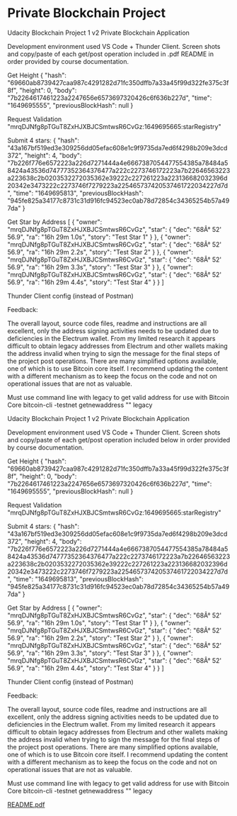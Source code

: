 # Private Blockchain Project 
Udacity Blockchain Project 1 v2
Private Blockchain Application

Development environment used VS Code + Thunder Client.  Screen shots and copy/paste of each get/post operation included in .pdf README in order provided by course documentation.  

Get Height
{
  "hash": "69660ab8739427caa987c4291282d71fc350dffb7a33a45f99d322fe375c3f8f",
  "height": 0,
  "body": "7b2264617461223a2247656e6573697320426c6f636b227d",
  "time": "1649695555",
  "previousBlockHash": null
}

 

Request Validation
"mrqDJNfg8pTGuT8ZxHJXBJCSmtwsR6CvGz:1649695665:starRegistry"
 

Submit 4 stars:
{
  "hash": "43a167bf519ed3e309256dd05efac608e1c9f9735da7ed6f4298b209e3dcd372",
  "height": 4,
  "body": "7b226f776e6572223a226d7271444a4e6667387054477554385a78484a58424a43536d74777352364376477a222c2273746172223a7b22646563223a223638c2b0203532272035362e39222c227261223a223136682032396d20342e3473222c2273746f7279223a225465737420537461722034227d7d",
  "time": "1649695813",
  "previousBlockHash": "945fe825a34177c8731c31d916fc94523ec0ab78d72854c34365254b57a497da"
}

 
 

Get Star by Address
[
  {
    "owner": "mrqDJNfg8pTGuT8ZxHJXBJCSmtwsR6CvGz",
    "star": {
      "dec": "68Â° 52' 56.9",
      "ra": "16h 29m 1.0s",
      "story": "Test Star 1"
    }
  },
  {
    "owner": "mrqDJNfg8pTGuT8ZxHJXBJCSmtwsR6CvGz",
    "star": {
      "dec": "68Â° 52' 56.9",
      "ra": "16h 29m 2.2s",
      "story": "Test Star 2"
    }
  },
  {
    "owner": "mrqDJNfg8pTGuT8ZxHJXBJCSmtwsR6CvGz",
    "star": {
      "dec": "68Â° 52' 56.9",
      "ra": "16h 29m 3.3s",
      "story": "Test Star 3"
    }
  },
  {
    "owner": "mrqDJNfg8pTGuT8ZxHJXBJCSmtwsR6CvGz",
    "star": {
      "dec": "68Â° 52' 56.9",
      "ra": "16h 29m 4.4s",
      "story": "Test Star 4"
    }
  }
]

 


Thunder Client config (instead of Postman)
 


Feedback:

The overall layout, source code files, readme and instructions are all excellent, only the address signing activities needs to be updated due to deficiencies in the Electrum wallet.  From my limited research it appears difficult to obtain legacy addresses from Electrum and other wallets making the address invalid when trying to sign the message for the final steps of the project post operations.  There are many simplified options available, one of which is to use Bitcoin core itself.  I recommend updating the content with a different mechanism as to keep the focus on the code and not on operational issues that are not as valuable.

Must use command line with legacy to get valid address for use with Bitcoin Core
bitcoin-cli -testnet getnewaddress "" legacy
 
 
 Udacity Blockchain Project 1 v2
Private Blockchain Application

Development environment used VS Code + Thunder Client.  Screen shots and copy/paste of each get/post operation included below in order provided by course documentation.  

Get Height
{
  "hash": "69660ab8739427caa987c4291282d71fc350dffb7a33a45f99d322fe375c3f8f",
  "height": 0,
  "body": "7b2264617461223a2247656e6573697320426c6f636b227d",
  "time": "1649695555",
  "previousBlockHash": null
}

 

Request Validation
"mrqDJNfg8pTGuT8ZxHJXBJCSmtwsR6CvGz:1649695665:starRegistry"
 

Submit 4 stars:
{
  "hash": "43a167bf519ed3e309256dd05efac608e1c9f9735da7ed6f4298b209e3dcd372",
  "height": 4,
  "body": "7b226f776e6572223a226d7271444a4e6667387054477554385a78484a58424a43536d74777352364376477a222c2273746172223a7b22646563223a223638c2b0203532272035362e39222c227261223a223136682032396d20342e3473222c2273746f7279223a225465737420537461722034227d7d",
  "time": "1649695813",
  "previousBlockHash": "945fe825a34177c8731c31d916fc94523ec0ab78d72854c34365254b57a497da"
}

 
 

Get Star by Address
[
  {
    "owner": "mrqDJNfg8pTGuT8ZxHJXBJCSmtwsR6CvGz",
    "star": {
      "dec": "68Â° 52' 56.9",
      "ra": "16h 29m 1.0s",
      "story": "Test Star 1"
    }
  },
  {
    "owner": "mrqDJNfg8pTGuT8ZxHJXBJCSmtwsR6CvGz",
    "star": {
      "dec": "68Â° 52' 56.9",
      "ra": "16h 29m 2.2s",
      "story": "Test Star 2"
    }
  },
  {
    "owner": "mrqDJNfg8pTGuT8ZxHJXBJCSmtwsR6CvGz",
    "star": {
      "dec": "68Â° 52' 56.9",
      "ra": "16h 29m 3.3s",
      "story": "Test Star 3"
    }
  },
  {
    "owner": "mrqDJNfg8pTGuT8ZxHJXBJCSmtwsR6CvGz",
    "star": {
      "dec": "68Â° 52' 56.9",
      "ra": "16h 29m 4.4s",
      "story": "Test Star 4"
    }
  }
]

 


Thunder Client config (instead of Postman)
 


Feedback:

The overall layout, source code files, readme and instructions are all excellent, only the address signing activities needs to be updated due to deficiencies in the Electrum wallet.  From my limited research it appears difficult to obtain legacy addresses from Electrum and other wallets making the address invalid when trying to sign the message for the final steps of the project post operations.  There are many simplified options available, one of which is to use Bitcoin core itself.  I recommend updating the content with a different mechanism as to keep the focus on the code and not on operational issues that are not as valuable.

Must use command line with legacy to get valid address for use with Bitcoin Core
bitcoin-cli -testnet getnewaddress "" legacy
 

[README.pdf](https://github.com/fishriptide1/project_1_v2_boilerplate/files/8467614/README.pdf)




